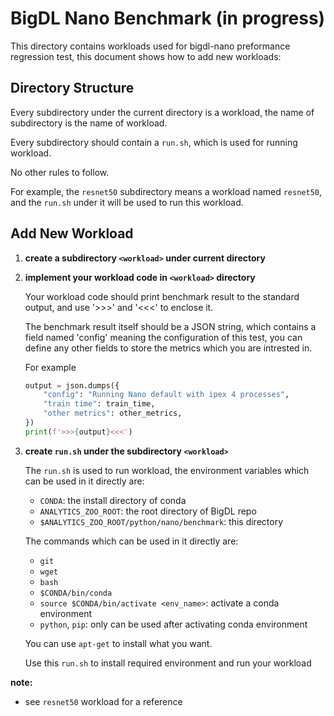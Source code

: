 # BigDL Nano Benchmark (in progress)

This directory contains workloads used for bigdl-nano preformance regression test, this document shows how to add new workloads:

## Directory Structure

Every subdirectory under the current directory is a workload, the name of subdirectory is the name of workload.

Every subdirectory should contain a `run.sh`, which is used for running workload.

No other rules to follow.

For example, the `resnet50` subdirectory means a workload named `resnet50`, and the `run.sh` under it will be used to run this workload.

## Add New Workload

1. **create a subdirectory `<workload>` under current directory**

2. **implement your workload code in `<workload>` directory**

    Your workload code should print benchmark result to the standard output,
    and use '>>>' and '<<<' to enclose it.

    The benchmark result itself should be a JSON string, which contains a field named 'config' meaning the configuration of this test, you can define any other fields to store the metrics which you are intrested in.

    For example
    ```python
    output = json.dumps({
        "config": "Running Nano default with ipex 4 processes",
        "train time": train_time,
        "other metrics": other_metrics,
    })
    print(f'>>>{output}<<<')
    ```

3. **create `run.sh` under the subdirectory `<workload>`**

    The `run.sh` is used to run workload, the environment variables which can be used in it directly are:

    - `CONDA`: the install directory of conda
    - `ANALYTICS_ZOO_ROOT`: the root directory of BigDL repo
    - `$ANALYTICS_ZOO_ROOT/python/nano/benchmark`: this directory

    The commands which can be used in it directly are:

    - `git`
    - `wget`
    - `bash`
    - `$CONDA/bin/conda`
    - `source $CONDA/bin/activate <env_name>`: activate a conda environment
    - `python`, `pip`: only can be used after activating conda environment

    You can use `apt-get` to install what you want.

    Use this `run.sh` to install required environment and run your workload

**note:**

- see `resnet50` workload for a reference
